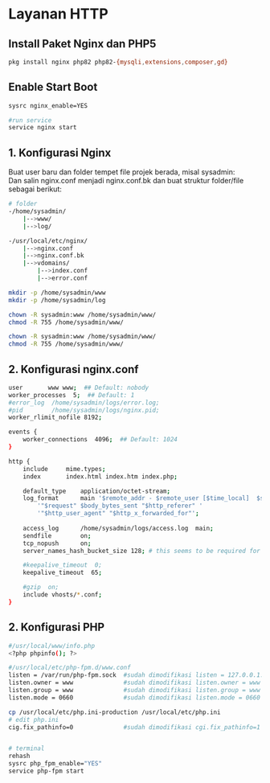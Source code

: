 # Layanan HTTP
## Install Paket Nginx dan PHP5
```sh
pkg install nginx php82 php82-{mysqli,extensions,composer,gd}
```

## Enable Start Boot
```sh
sysrc nginx_enable=YES

#run service
service nginx start
```
## 1. Konfigurasi Nginx

Buat user baru dan folder tempet file projek berada, misal sysadmin:<br>
Dan salin nginx.conf menjadi nginx.conf.bk dan buat struktur folder/file sebagai berikut:
```sh
# folder
-/home/sysadmin/
    |-->www/
    |-->log/

-/usr/local/etc/nginx/
    |-->nginx.conf
    |-->nginx.conf.bk
    |-->vdomains/
        |-->index.conf
        |-->error.conf

mkdir -p /home/sysadmin/www
mkdir -p /home/sysadmin/log

chown -R sysadmin:www /home/sysadmin/www/
chmod -R 755 /home/sysadmin/www/

chown -R sysadmin:www /home/sysadmin/www/
chmod -R 755 /home/sysadmin/www/

```

## 2. Konfigurasi nginx.conf
```sh file
user       www www;  ## Default: nobody
worker_processes  5;  ## Default: 1
#error_log  /home/sysadmin/logs/error.log;
#pid        /home/sysadmin/logs/nginx.pid;
worker_rlimit_nofile 8192;

events {
    worker_connections  4096;  ## Default: 1024
}

http {
    include     mime.types;
    index       index.html index.htm index.php;

    default_type    application/octet-stream;
    log_format      main '$remote_addr - $remote_user [$time_local]  $status '
        '"$request" $body_bytes_sent "$http_referer" '
        '"$http_user_agent" "$http_x_forwarded_for"';
        
    access_log      /home/sysadmin/logs/access.log  main;
    sendfile        on;
    tcp_nopush      on;
    server_names_hash_bucket_size 128; # this seems to be required for some vhosts

    #keepalive_timeout  0;
    keepalive_timeout  65;

    #gzip  on;
    include vhosts/*.conf;
}
```



## 2. Konfigurasi PHP
```sh
#/usr/local/www/info.php
<?php phpinfo(); ?>

#/usr/local/etc/php-fpm.d/www.conf
listen = /var/run/php-fpm.sock  #sudah dimodifikasi listen = 127.0.0.1:9000
listen.owner = www              #sudah dimodifikasi listen.owner = www
listen.group = www              #sudah dimodifikasi listen.group = www
listen.mode = 0660              #sudah dimodifikasi listen.mode = 0660
```
```sh
cp /usr/local/etc/php.ini-production /usr/local/etc/php.ini
# edit php.ini
cig.fix_pathinfo=0              #sudah dimodifikasi cgi.fix_pathinfo=1


# terminal
rehash
sysrc php_fpm_enable="YES"
service php-fpm start
```